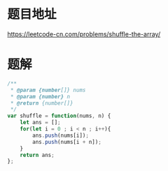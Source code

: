 # 题目地址
https://leetcode-cn.com/problems/shuffle-the-array/

# 题解
```js
/**
 * @param {number[]} nums
 * @param {number} n
 * @return {number[]}
 */
var shuffle = function(nums, n) {
    let ans = [];
    for(let i = 0 ; i < n ; i++){
        ans.push(nums[i]);
        ans.push(nums[i + n]);
    }
    return ans;
};
```